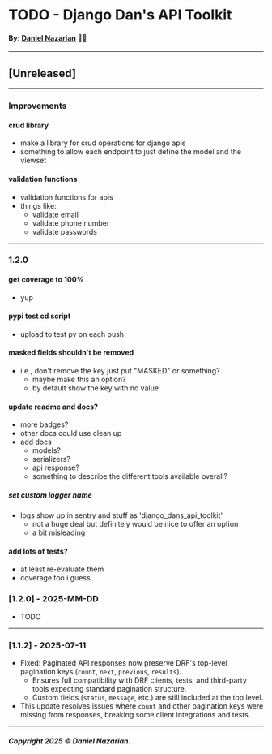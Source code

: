 # TODO - Django Dan's API Toolkit
#### By: [Daniel Nazarian](https://danielnazarian) 🐧👹

-------------------------------------------------------
## [Unreleased]
----
### Improvements

#### crud library
- make a library for crud operations for django apis
- something to allow each endpoint to just define the model and the viewset


#### validation functions
- validation functions for apis
- things like:
    - validate email
    - validate phone number
    - validate passwords


-----
### 1.2.0



#### get coverage to 100%
- yup



#### pypi test cd script
- upload to test py on each push



#### masked fields shouldn't be removed
- i.e., don't remove the key just put "MASKED" or something?
    - maybe make this an option?
    - by default show the key with no value
    


#### update readme and docs?
- more badges?
- other docs could use clean up
- add docs
    - models?
    - serializers?
    - api response?
    - something to describe the different tools available overall?




##### set custom logger name
- logs show up in sentry and stuff as 'django_dans_api_toolkit'
    - not a huge deal but definitely would be nice to offer an option
    - a bit misleading




#### add lots of tests?
- at least re-evaluate them
- coverage too i guess



### [1.2.0] - 2025-MM-DD
- TODO

---



### [1.1.2] - 2025-07-11
- Fixed: Paginated API responses now preserve DRF's top-level pagination keys (`count`, `next`, `previous`, `results`).
    - Ensures full compatibility with DRF clients, tests, and third-party tools expecting standard pagination structure.
    - Custom fields (`status`, `message`, etc.) are still included at the top level.
- This update resolves issues where `count` and other pagination keys were missing from responses, breaking some client integrations and tests.

-------------------------------------------------------

##### Copyright 2025 © Daniel Nazarian.
